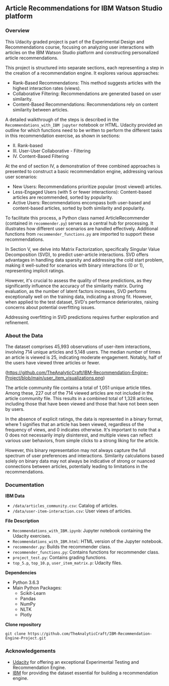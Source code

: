 ## Article Recommendations for IBM Watson Studio platform

### Overview

This Udacity graded project is part of the Experimental Design and Recommendations course, focusing on analyzing user interactions with articles on the IBM Watson Studio platform and constructing personalized article recommendations.

This project is structured into separate sections, each representing a step in the creation of a recommendation engine. It explores various approaches:

- Rank-Based Recommendations: This method suggests articles with the highest interaction rates (views).
- Collaborative Filtering: Recommendations are generated based on user similarity.
- Content-Based Recommendations: Recommendations rely on content similarity between articles.

A detailed walkthrough of the steps is described in the `Recommendations_with_IBM jupyter` notebook or HTML. Udacity provided an outline for which functions need to be written to perform the different tasks in this recommendation exercise, as shown in sections:

- II. Rank-based  
- III. User-User Collaborative - Filtering  
- IV. Content-Based Filtering  

At the end of section IV, a demonstration of three combined approaches is presented to construct a basic recommendation engine, addressing various user scenarios:

- New Users: Recommendations prioritize popular (most viewed) articles.  
- Less-Engaged Users (with 5 or fewer interactions): Content-based articles are recommended, sorted by popularity.  
- Active Users: Recommendations encompass both user-based and content-based articles, sorted by both similarity and popularity.  

To facilitate this process, a Python class named ArticleRecommender (contained in `recommender.py`) serves as a central hub for processing. It illustrates how different user scenarios are handled effectively. Additional functions from `recommender_functions.py` are imported to support these recommendations.

In Section V, we delve into Matrix Factorization, specifically Singular Value Decomposition (SVD), to predict user-article interactions. SVD offers advantages in handling data sparsity and addressing the cold start problem, making it well-suited for scenarios with binary interactions (0 or 1), representing implicit ratings.

However, it's crucial to assess the quality of these predictions, as they significantly influence the accuracy of the similarity matrix. During evaluation, as the number of latent factors increases, SVD performs exceptionally well on the training data, indicating a strong fit. However, when applied to the test dataset, SVD's performance deteriorates, raising concerns about potential overfitting issues.

Addressing overfitting in SVD predictions requires further exploration and refinement.

### About the Data

The dataset comprises 45,993 observations of user-item interactions, involving 714 unique articles and 5,148 users. The median number of times an article is viewed is 25, indicating moderate engagement. Notably, half of the users have viewed three articles or fewer.

(https://github.com/TheAnalyticCraft/IBM-Recommendation-Engine-Project/blob/main/user_item_visualizations.png)  

The article community file contains a total of 1,051 unique article titles. Among these, 227 out of the 714 viewed articles are not included in the article community file. This results in a combined total of 1,328 articles, including those that have been viewed and those that have not been seen by users.

In the absence of explicit ratings, the data is represented in a binary format, where 1 signifies that an article has been viewed, regardless of the frequency of views, and 0 indicates otherwise. It's important to note that a 0 does not necessarily imply disinterest, and multiple views can reflect various user behaviors, from simple clicks to a strong liking for the article.

However, this binary representation may not always capture the full spectrum of user preferences and interactions. Similarity calculations based solely on binary data may not always be indicative of strong or nuanced connections between articles, potentially leading to limitations in the recommendations.

### Documentation

**IBM Data**

- `/data/articles_community.csv`: Catalog of articles.
- `/data/user-item-interaction.csv`: User views of articles.

**File Description**

- `Recommendations_with_IBM.ipynb`: Jupyter notebook containing the Udacity exercises.
- `Recommendations_with_IBM.html`: HTML version of the Jupyter notebook.
- `recommender.py`: Builds the recommender class.
- `recommender_functions.py`: Contains functions for recommender class.
- `project_test.py`: Contains grading functions. 
- `top_5.p`, `top_10.p`, `user_item_matrix.p`: Udacity files.

**Dependencies**

- Python 3.6.3
- Main Python Packages:
  - Scikit-Learn
  - Pandas
  - NumPy
  - NLTK
  - Plotly

**Clone repository** 

```
git clone https://github.com/TheAnalyticCraft/IBM-Recommendation-Engine-Project.git
```

### Acknowledgements

* [Udacity](https://www.udacity.com/) for offering an exceptional Experimental Testing and Recommendation Engine.
* [IBM](https://dataplatform.cloud.ibm.com) for providing the dataset essential for building a recommendation engine.

